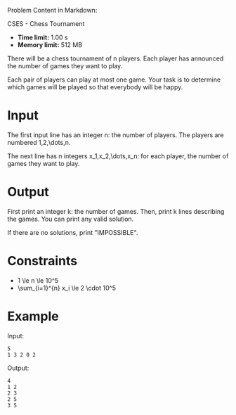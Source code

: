 Problem Content in Markdown:


CSES \- Chess Tournament




* **Time limit:** 1\.00 s
* **Memory limit:** 512 MB




There will be a chess tournament of n players. Each player has announced the number of games they want to play.


Each pair of players can play at most one game. Your task is to determine which games will be played so that everybody will be happy.


Input
=====


The first input line has an integer n: the number of players. The players are numbered 1,2,\\dots,n.


The next line has n integers x\_1,x\_2,\\dots,x\_n: for each player, the number of games they want to play.


Output
======


First print an integer k: the number of games. Then, print k lines describing the games. You can print any valid solution.


If there are no solutions, print "IMPOSSIBLE".


Constraints
===========


* 1 \\le n \\le 10^5
* \\sum\_{i\=1}^{n} x\_i \\le 2 \\cdot 10^5


Example
=======


Input:



```
5
1 3 2 0 2

```

Output:



```
4
1 2
2 3
2 5
3 5

```
 
